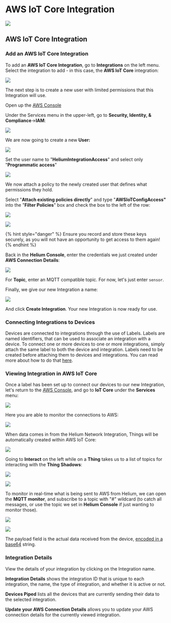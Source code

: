 # AWS IoT Core Integration

![](../../.gitbook/assets/image%20%2815%29.png)

## AWS IoT Core Integration

### Add an AWS IoT Core Integration

To add an **AWS IoT Core Integration**, go to **Integrations** on the left menu. Select the integration to add - in this case, the **AWS IoT Core** integration:

![](../../.gitbook/assets/aws001.png)

The next step is to create a new user with limited permissions that this Integration will use.

Open up the [AWS Console](https://console.aws.amazon.com/)

Under the Services menu in the upper-left, go to **Security, Identity, & Compliance**-&gt;**IAM**:

![](../../.gitbook/assets/image%20%288%29.png)

We are now going to create a new **User:**

![](../../.gitbook/assets/image%20%2820%29.png)

Set the user name to "**HeliumIntegrationAccess**" and select only "**Programmatic access**"

![](../../.gitbook/assets/image%20%2822%29.png)

We now attach a policy to the newly created user that defines what permissions they hold.

Select "**Attach existing policies directly**" and type "**AWSIoTConfigAccess"** into the "**Filter Policies**" box and check the box to the left of the row:

![](../../.gitbook/assets/image%20%2827%29.png)

![](../../.gitbook/assets/image%20%2821%29.png)

{% hint style="danger" %}
Ensure you record and store these keys securely, as you will not have an opportunity to get access to them again!
{% endhint %}

Back in the **Helium Console**, enter the credentials we just created under **AWS Connection Details**:

![](../../.gitbook/assets/image%20%2824%29.png)

For **Topic**,  enter an MQTT compatible topic. For now, let's just enter `sensor`.

Finally, we give our new Integration a name:

![](../../.gitbook/assets/image%20%2816%29.png)

And click **Create Integration**. Your new Integration is now ready for use. 

### Connecting Integrations to Devices

Devices are connected to integrations through the use of Labels. Labels are named identifiers, that can be used to associate an integration with a device. To connect one or more devices to one or more integrations, simply attach the same label to both the device and integration. Labels need to be created before attaching them to devices and integrations. You can read more about how to do that [here](https://developer.helium.com/console/labels).

### Viewing Integration in AWS IoT Core

Once a label has been set up to connect our devices to our new Integration, let's return to the [AWS Console](https://console.aws.amazon.com/), and go to **IoT Core** under the **Services** menu:

![](../../.gitbook/assets/image%20%2810%29.png)

Here you are able to monitor the connections to AWS:

![](../../.gitbook/assets/image%20%2826%29.png)

When data comes in from the Helium Network Integration, Things will be automatically created within AWS IoT Core:

![](../../.gitbook/assets/image%20%2812%29.png)

Going to **Interact** on the left while on a **Thing** takes us to a list of topics for interacting with the **Thing Shadows**:

![](../../.gitbook/assets/image%20%285%29.png)

![](../../.gitbook/assets/image%20%287%29.png)

To monitor in real-time what is being sent to AWS from Helium, we can open the **MQTT monitor**, and subscribe to a topic with "\#" wildcard \(to catch all messages, or use the topic we set in **Helium Console** if just wanting to monitor those\).

![](../../.gitbook/assets/image%20%282%29.png)

![](../../.gitbook/assets/image%20%2817%29.png)

The payload field is the actual data received from the device, [encoded in a base64](https://www.base64decode.org/) string.

### Integration Details

View the details of your integration by clicking on the Integration name.

**Integration Details** shows the integration ID that is unique to each integration, the name, the type of integration, and whether it is active or not.

**Devices Piped** lists all the devices that are currently sending their data to the selected integration.

**Update your AWS Connection Details** allows you to update your AWS connection details for the currently viewed integration.

### 



